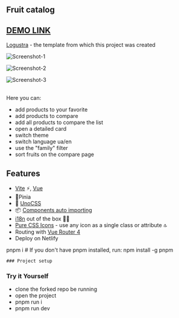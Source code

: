 <h2>Fruit catalog</h2>

[DEMO LINK](https://hilarious-eclair-32f1e3.netlify.app)<br>
---
[Logustra](https://github.com/logustra/vivu) - the template from which this project was created

<p><img src="https://i.ibb.co/q0bpVrL/Screenshot-1.png" alt="Screenshot-1" border="0"></p>
<p><img src="https://i.ibb.co/LzfF6pC/Screenshot-2.png" alt="Screenshot-2" border="0"></p>
<p><img src="https://i.ibb.co/93ZQRpk/Screenshot-3.png" alt="Screenshot-3" border="0"></p>
<br>
Here you can:

- add products to your favorite
- add products to compare
- add all products to compare the list
- open a detailed card
- switch theme
- switch language ua/en
- use the "family" filter 
- sort fruits on the compare page


## Features

- [Vite](https://github.com/vitejs/vite) ⚡️, [Vue](https://github.com/vuejs/vue)
- 🍍Pinia
- 💨 [UnoCSS](https://github.com/unocss/unocss)
- 📦 [Components auto importing](https://github.com/antfu/unplugin-vue-components)
- [i18n](https://github.com/intlify/vue-i18n-next) out of the box 👩‍🎨
- [Pure CSS Icons](https://github.com/unocss/unocss/tree/main/packages/preset-icons/) - use any icon as a single class or attribute 🔝
- Routing with [Vue Router 4](https://github.com/vuejs/vue-router-next)
- Deploy on Netlify


pnpm i # If you don't have pnpm installed, run: npm install -g pnpm
```
### Project setup

```
<h3>Try it Yourself</h3>

- clone the forked repo be running
- open the project
- pnpm run i
- pnpm run dev

